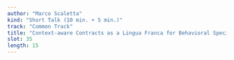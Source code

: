 ```yaml
---
author: "Marco Scaletta"
kind: "Short Talk (10 min. + 5 min.)"
track: "Common Track"
title: "Context-aware Contracts as a Lingua Franca for Behavioral Specification"
slot: 35
length: 15
---
```


